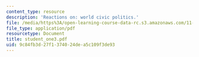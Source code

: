 ```yaml
---
content_type: resource
description: 'Reactions on: world civic politics.'
file: /media/https%3A/open-learning-course-data-rc.s3.amazonaws.com/11-363-civil-society-and-the-environment-spring-2005/9c84fb3d27f1374024dea5c109f3de93_student_one3.pdf
file_type: application/pdf
resourcetype: Document
title: student_one3.pdf
uid: 9c84fb3d-27f1-3740-24de-a5c109f3de93
---
```

